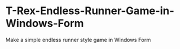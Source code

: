 # T-Rex-Endless-Runner-Game-in-Windows-Form
Make a simple endless runner style game in Windows Form
